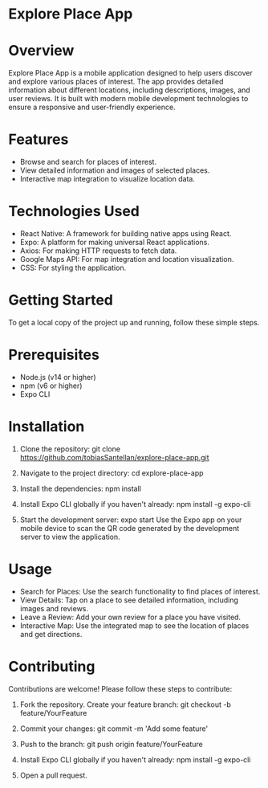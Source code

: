 # Explore Place App
# Overview
Explore Place App is a mobile application designed to help users discover and explore various places of interest. The app provides detailed information about different locations, including descriptions, images, and user reviews. It is built with modern mobile development technologies to ensure a responsive and user-friendly experience.

# Features
* Browse and search for places of interest.
* View detailed information and images of selected places.
* Interactive map integration to visualize location data.

# Technologies Used
* React Native: A framework for building native apps using React.
* Expo: A platform for making universal React applications.
* Axios: For making HTTP requests to fetch data.
* Google Maps API: For map integration and location visualization.
* CSS: For styling the application.
# Getting Started
To get a local copy of the project up and running, follow these simple steps.

# Prerequisites
* Node.js (v14 or higher)
* npm (v6 or higher)
* Expo CLI

# Installation
1. Clone the repository:
git clone https://github.com/tobiasSantellan/explore-place-app.git

2. Navigate to the project directory:
cd explore-place-app

3. Install the dependencies:
npm install

4. Install Expo CLI globally if you haven't already:
npm install -g expo-cli

5. Start the development server:
expo start
Use the Expo app on your mobile device to scan the QR code generated by the development server to view the application.

# Usage
* Search for Places: Use the search functionality to find places of interest.
* View Details: Tap on a place to see detailed information, including images and reviews.
* Leave a Review: Add your own review for a place you have visited.
* Interactive Map: Use the integrated map to see the location of places and get directions.

# Contributing
Contributions are welcome! Please follow these steps to contribute:

1. Fork the repository.
Create your feature branch:
git checkout -b feature/YourFeature

2. Commit your changes:
git commit -m 'Add some feature'

3. Push to the branch:
git push origin feature/YourFeature

4. Install Expo CLI globally if you haven't already:
npm install -g expo-cli

5. Open a pull request.
